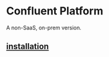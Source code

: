 # Confluent Platform
A non-SaaS, on-prem version.
## [installation](https://www.confluent.io/installation/)
